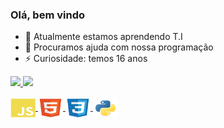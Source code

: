### Olá,  bem vindo

- 🌱 Atualmente estamos aprendendo T.I
- 🤔 Procuramos ajuda com nossa programação
- ⚡ Curiosidade: temos 16 anos
  
<div>
  <a href="https://github.com/ClaHugo">
 <img height="100cm"  src="https://github-readme-stats.vercel.app/api?username=ClaHugo&theme=dark&show_icons=true"/>
 <img height="100cm" src="https://github-readme-stats.vercel.app/api/top-langs//?username=ClaHugo&theme=dark&show_icons=true"/>

  </div>

   <div style="display: inline_block"><br>
  <img align="center" alt="hg-Js" height="30" width="40" src="https://raw.githubusercontent.com/devicons/devicon/master/icons/javascript/javascript-plain.svg">
  <img align="center" alt="hg-HTML" height="30" width="40" src="https://raw.githubusercontent.com/devicons/devicon/master/icons/html5/html5-original.svg">
  <img align="center" alt="hg-CSS" height="30" width="40" src="https://raw.githubusercontent.com/devicons/devicon/master/icons/css3/css3-original.svg">
  <img align="center" alt="hg-Python" height="30" width="40" src="https://raw.githubusercontent.com/devicons/devicon/master/icons/python/python-original.svg">

</div>



##
